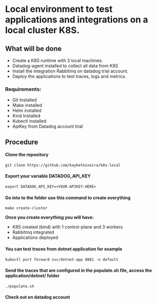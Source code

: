 # Local environment to test applications and integrations on a local cluster K8S.

## What will be done
- Create a K8S runtime with 3 local machines.
- Datadog-agent installed to collect all data from K8S
- Install the integration Rabbitmq on datadog trial account.
- Deploy the applications to test traces, logs and metrics.

### Requirements:
- Git Installed
- Make installed
- Helm installed
- Kind Installed
- Kubectl installed
- ApiKey from Datadog account trial

## Procedure

#### **Clone the repository**
``` 
git clone https://github.com/kayketeixeira/k8s-local
```

#### **Export your variable DATADOG_API_KEY**
```
export DATADOG_API_KEY=<YOUR-APIKEY-HERE>
```

#### **Go into to the folder use this command to create everything**
``` 
make create-cluster 
```

**Once you create everything you will have:**
- K8S created (kind) with 1 control-plane and 3 workers
- Rabbitmq integrated
- Applications deployed

#### You can test traces from dotnet application for example
```
kubectl port forward svc/dotnet-app 8081 -n default
```

#### Send the traces that are configured in the populate.sh file, access the application/dotnet/ folder
```
./populate.sh
```

#### Check out on datadog account